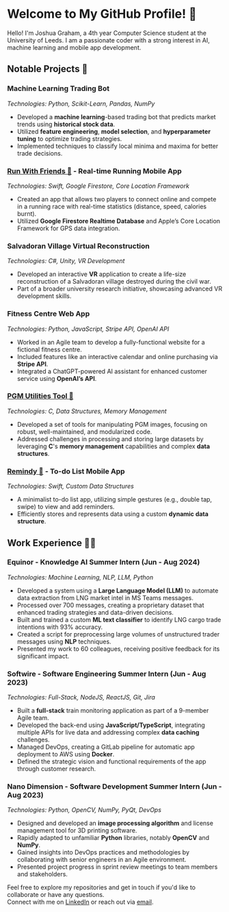 # Welcome to My GitHub Profile! 👋

Hello! I'm Joshua Graham, a 4th year Computer Science student at the University of Leeds. I am a passionate coder with a strong interest in AI, machine learning and mobile app development.

## Notable Projects 🚀

### Machine Learning Trading Bot
*Technologies: Python, Scikit-Learn, Pandas, NumPy*  
- Developed a **machine learning**-based trading bot that predicts market trends using **historical stock data**.
- Utilized **feature engineering**, **model selection**, and **hyperparameter tuning** to optimize trading strategies.
- Implemented techniques to classify local minima and maxima for better trade decisions.

### [Run With Friends 🔗](https://github.com/JoshuaGraham14/RunWithFriends) - **Real-time Running Mobile App**
*Technologies: Swift, Google Firestore, Core Location Framework*  
- Created an app that allows two players to connect online and compete in a running race with real-time statistics (distance, speed, calories burnt).
- Utilized **Google Firestore Realtime Database** and Apple’s Core Location Framework for GPS data integration.

### Salvadoran Village Virtual Reconstruction
*Technologies: C#, Unity, VR Development*  
- Developed an interactive **VR** application to create a life-size reconstruction of a Salvadoran village destroyed during the civil war.
- Part of a broader university research initiative, showcasing advanced VR development skills.

### Fitness Centre Web App
*Technologies: Python, JavaScript, Stripe API, OpenAI API*  
- Worked in an Agile team to develop a fully-functional website for a fictional fitness centre.
- Included features like an interactive calendar and online purchasing via **Stripe API**.
- Integrated a ChatGPT-powered AI assistant for enhanced customer service using **OpenAI’s API**.

### [PGM Utilities Tool 🔗](https://github.com/JoshuaGraham14/PGM-Image-Utilities-Coursework)
*Technologies: C, Data Structures, Memory Management*  
- Developed a set of tools for manipulating PGM images, focusing on robust, well-maintained, and modularized code.
- Addressed challenges in processing and storing large datasets by leveraging **C**'s **memory management** capabilities and complex **data structures**.

### [Remindy 🔗](https://github.com/JoshuaGraham14/Remindy) - **To-do List Mobile App**
*Technologies: Swift, Custom Data Structures*  
- A minimalist to-do list app, utilizing simple gestures (e.g., double tap, swipe) to view and add reminders.
- Efficiently stores and represents data using a custom **dynamic data structure**.

## Work Experience 👨‍💻
### Equinor - Knowledge AI Summer Intern (Jun - Aug 2024)
*Technologies: Machine Learning, NLP, LLM, Python*  
- Developed a system using a **Large Language Model (LLM)** to automate data extraction from LNG market intel in MS Teams messages.
- Processed over 700 messages, creating a proprietary dataset that enhanced trading strategies and data-driven decisions.
- Built and trained a custom **ML text classifier** to identify LNG cargo trade intentions with 93% accuracy.
- Created a script for preprocessing large volumes of unstructured trader messages using **NLP** techniques.
- Presented my work to 60 colleagues, receiving positive feedback for its significant impact.

### Softwire - Software Engineering Summer Intern (Jun - Aug 2023)
*Technologies: Full-Stack, NodeJS, ReactJS, Git, Jira*
- Built a **full-stack** train monitoring application as part of a 9-member Agile team.
- Developed the back-end using **JavaScript/TypeScript**, integrating multiple APIs for live data and addressing complex **data caching** challenges.
- Managed DevOps, creating a GitLab pipeline for automatic app deployment to AWS using **Docker**.
- Defined the strategic vision and functional requirements of the app through customer research.

### Nano Dimension - Software Development Summer Intern (Jun - Aug 2023)
*Technologies: Python, OpenCV, NumPy, PyQt, DevOps*  
- Designed and developed an **image processing algorithm** and license management tool for 3D printing software.
- Rapidly adapted to unfamiliar **Python** libraries, notably **OpenCV** and **NumPy**.
- Gained insights into DevOps practices and methodologies by collaborating with senior engineers in an Agile environment.
- Presented project progress in sprint review meetings to team members and stakeholders.

Feel free to explore my repositories and get in touch if you'd like to collaborate or have any questions.  
Connect with me on [LinkedIn](https://linkedin.com/in/joshua-graham-leeds) or reach out via [email](mailto:joshuajgraham002@gmail.com).
